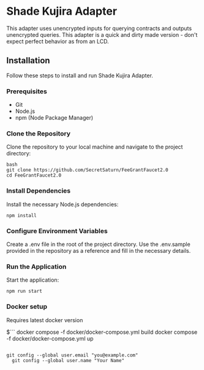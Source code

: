 # Shade Kujira Adapter

This adapter uses unencrypted inputs for querying contracts and outputs unencrypted queries. 
This adapter is a quick and dirty made version - don't expect perfect behavior as from an LCD. 

## Installation

Follow these steps to install and run Shade Kujira Adapter.

### Prerequisites

- Git
- Node.js
- npm (Node Package Manager)

### Clone the Repository

Clone the repository to your local machine and navigate to the project directory:

```
bash
git clone https://github.com/SecretSaturn/FeeGrantFaucet2.0
cd FeeGrantFaucet2.0
```

### Install Dependencies
Install the necessary Node.js dependencies:

```npm install```

### Configure Environment Variables
Create a .env file in the root of the project directory. Use the .env.sample provided in the repository as a reference and fill in the necessary details.

### Run the Application
Start the application:

```npm run start```

### Docker setup

Requires latest docker version

$```
docker compose -f docker/docker-compose.yml build
docker compose -f docker/docker-compose.yml up
```

git config --global user.email "you@example.com"
  git config --global user.name "Your Name"